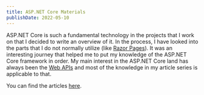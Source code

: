 ```yaml
---
title: ASP.NET Core Materials
publishDate: 2022-05-10
---
```


ASP.NET Core is such a fundamental technology in the projects that I work on
that I decided to write an overview of it. In the process, I have looked into
the parts that I do not normally utilize (like [Razor
Pages](../programming/dotnet/asp-net-core/razor-pages)). It was an
interesting journey that helped me to put my knowledge of the ASP.NET Core
framework in order. My main interest in the ASP.NET Core land has always been
the [Web APIs](/programming/dotnet/asp-net-core/web-apis) and most of the
knowledge in my article series is applicable to that.

You can find the articles
[here](/programming/dotnet/asp-net-core/overview).